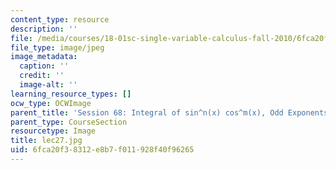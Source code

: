 ```yaml
---
content_type: resource
description: ''
file: /media/courses/18-01sc-single-variable-calculus-fall-2010/6fca20f38312e8b7f011928f40f96265_lec27.jpg
file_type: image/jpeg
image_metadata:
  caption: ''
  credit: ''
  image-alt: ''
learning_resource_types: []
ocw_type: OCWImage
parent_title: 'Session 68: Integral of sin^n(x) cos^m(x), Odd Exponents'
parent_type: CourseSection
resourcetype: Image
title: lec27.jpg
uid: 6fca20f3-8312-e8b7-f011-928f40f96265
---
```


